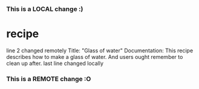 ### This is a LOCAL change :)
# recipe
line 2 changed remotely
Title: "Glass of water"
Documentation: This recipe describes how to make a glass of water. And users ought remember to clean up after.
last line changed locally
### This is a REMOTE change :O